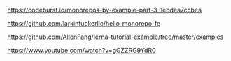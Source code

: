 https://codeburst.io/monorepos-by-example-part-3-1ebdea7ccbea


https://github.com/larkintuckerllc/hello-monorepo-fe

https://github.com/AllenFang/lerna-tutorial-example/tree/master/examples

https://www.youtube.com/watch?v=gGZZRG9YdR0
